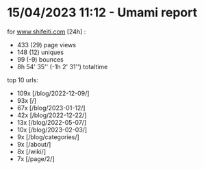 # 15/04/2023 11:12 - Umami report
for www.shifeiti.com [24h] :

 - 433 (29) page views
 - 148 (12) uniques
 - 99 (-9) bounces
 - 8h 54' 35'' (-1h 2' 31'') totaltime


top 10 urls:
 - 109x [/blog/2022-12-09/]
 - 93x [/]
 - 67x [/blog/2023-01-12/]
 - 42x [/blog/2022-12-22/]
 - 13x [/blog/2022-05-07/]
 - 10x [/blog/2023-02-03/]
 - 9x [/blog/categories/]
 - 9x [/about/]
 - 8x [/wiki/]
 - 7x [/page/2/]


